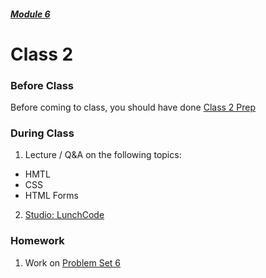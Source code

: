 ##### [Module 6](../..)

# Class 2

### Before Class

Before coming to class, you should have done [Class 2 Prep](../class2-prep)

### During Class

1. Lecture / Q&A on the following topics:
  * HMTL
  * CSS
  * HTML Forms
2. [Studio: LunchCode](../studios/lunchcode)

### Homework

1. Work on [Problem Set 6](../problem-set)

